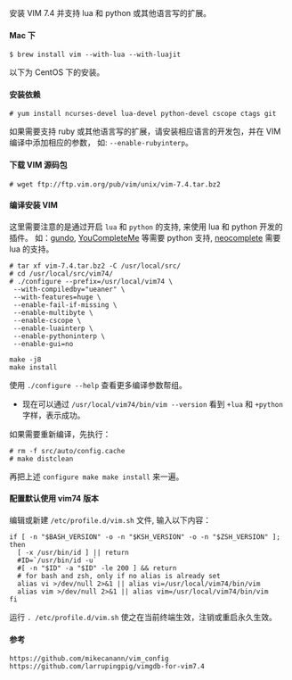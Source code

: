 安装 VIM 7.4 并支持 lua 和 python  或其他语言写的扩展。

#### Mac 下

    $ brew install vim --with-lua --with-luajit


以下为 CentOS 下的安装。

#### 安装依赖

    # yum install ncurses-devel lua-devel python-devel cscope ctags git

如果需要支持 ruby 或其他语言写的扩展，请安装相应语言的开发包，并在 VIM 编译中添加相应的参数，
如: `--enable-rubyinterp`。

#### 下载 VIM 源码包

    # wget ftp://ftp.vim.org/pub/vim/unix/vim-7.4.tar.bz2

#### 编译安装 VIM

这里需要注意的是通过开启 `lua` 和 `python` 的支持, 来使用 lua 和 python 开发的插件。
如：[gundo], [YouCompleteMe] 等需要 python 支持, [neocomplete] 需要 lua 的支持。

    # tar xf vim-7.4.tar.bz2 -C /usr/local/src/
    # cd /usr/local/src/vim74/
    # ./configure --prefix=/usr/local/vim74 \
     --with-compiledby="ueaner" \
     --with-features=huge \
     --enable-fail-if-missing \
     --enable-multibyte \
     --enable-cscope \
     --enable-luainterp \
     --enable-pythoninterp \
     --enable-gui=no

    make -j8
    make install

使用 `./configure --help` 查看更多编译参数帮组。

* 现在可以通过 `/usr/local/vim74/bin/vim --version` 看到 `+lua` 和 `+python` 字样，表示成功。

如果需要重新编译，先执行：

    # rm -f src/auto/config.cache
    # make distclean

再把上述 `configure make make install` 来一遍。

#### 配置默认使用 vim74 版本

编辑或新建 `/etc/profile.d/vim.sh` 文件, 输入以下内容：

    if [ -n "$BASH_VERSION" -o -n "$KSH_VERSION" -o -n "$ZSH_VERSION" ]; then
      [ -x /usr/bin/id ] || return
      #ID=`/usr/bin/id -u`
      #[ -n "$ID" -a "$ID" -le 200 ] && return
      # for bash and zsh, only if no alias is already set
      alias vi >/dev/null 2>&1 || alias vi=/usr/local/vim74/bin/vim
      alias vim >/dev/null 2>&1 || alias vim=/usr/local/vim74/bin/vim
    fi

运行 `. /etc/profile.d/vim.sh` 使之在当前终端生效，注销或重启永久生效。

#### 参考

    https://github.com/mikecanann/vim_config
    https://github.com/larrupingpig/vimgdb-for-vim7.4


[gundo]: https://github.com/sjl/gundo.vim
[YouCompleteMe]: https://github.com/Valloric/YouCompleteMe
[neocomplete]: https://github.com/Shougo/neocomplete.vim
